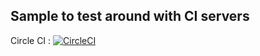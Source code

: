 ## Sample to test around with CI servers

Circle CI : [![CircleCI](https://circleci.com/gh/gaumire/citest_app.svg?style=svg)](https://circleci.com/gh/gaumire/citest_app)

